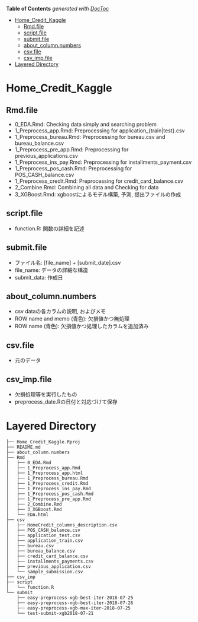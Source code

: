 <!-- START doctoc generated TOC please keep comment here to allow auto update -->
<!-- DON'T EDIT THIS SECTION, INSTEAD RE-RUN doctoc TO UPDATE -->
**Table of Contents**  *generated with [DocToc](https://github.com/thlorenz/doctoc)*

- [Home_Credit_Kaggle](#home_credit_kaggle)
  - [Rmd.file](#rmdfile)
  - [script.file](#scriptfile)
  - [submit.file](#submitfile)
  - [about_column.numbers](#about_columnnumbers)
  - [csv.file](#csvfile)
  - [csv_imp.file](#csv_impfile)
- [Layered Directory](#layered-directory)

<!-- END doctoc generated TOC please keep comment here to allow auto update -->

# Home_Credit_Kaggle

## Rmd.file

- 0_EDA.Rmd: Checking data simply and searching problem
- 1_Preprocess_app.Rmd: Preprocessing for application_{train|test}.csv
- 1_Preprocess_bureau.Rmd: Preprocessing for bureau.csv and bureau_balance.csv
- 1_Preprocess_pre_app.Rmd: Preprocessing for previous_applications.csv
- 1_Preprocess_ins_pay.Rmd: Preprocessing for installments_payment.csv
- 1_Preprocess_pos_cash.Rmd: Preprocessing for POS_CASH_balance.csv
- 1_Preprocess_credit.Rmd: Preprocessing for credit_card_balance.csv
- 2_Combine.Rmd: Combining all data and Checking for data
- 3_XGBoost.Rmd: xgboostによるモデル構築, 予測, 提出ファイルの作成

## script.file
 
- function.R: 関数の詳細を記述
	 
## submit.file

- ファイル名: [file_name] + [submit_date].csv
- file_name: データの詳細な構造
- submit_data: 作成日

## about_column.numbers

- csv dataの各カラムの説明, およびメモ
- ROW name and memo (青色): 欠損値かつ無処理
- ROW name (青色): 欠損値かつ処理したカラムを追加済み

## csv.file

- 元のデータ

## csv_imp.file

- 欠損処理等を実行したもの
- preprocess_date.Rの日付と対応づけて保存

# Layered Directory
 
```
├── Home_Credit_Kaggle.Rproj
├── README.md
├── about_column.numbers
├── Rmd
│   ├── 0_EDA.Rmd
│   ├── 1_Preprocess_app.Rmd
│   ├── 1_Preprocess_app.html
│   ├── 1_Preprocess_bureau.Rmd
│   ├── 1_Preprocess_credit.Rmd
│   ├── 1_Preprocess_ins_pay.Rmd
│   ├── 1_Preprocess_pos_cash.Rmd
│   ├── 1_Preprocess_pre_app.Rmd
│   ├── 2_Combine.Rmd
│   ├── 3_XGBoost.Rmd
│   └── EDA.html
├── csv
│   ├── HomeCredit_columns_description.csv
│   ├── POS_CASH_balance.csv
│   ├── application_test.csv
│   ├── application_train.csv
│   ├── bureau.csv
│   ├── bureau_balance.csv
│   ├── credit_card_balance.csv
│   ├── installments_payments.csv
│   ├── previous_application.csv
│   └── sample_submission.csv
├── csv_imp
├── script
│   └── function.R
└── submit
    ├── easy-preprocess-xgb-best-iter-2018-07-25
    ├── easy-preprocess-xgb-best-iter-2018-07-26
    ├── easy-preprocess-xgb-max-iter-2018-07-25
    └── test-submit-xgb2018-07-21
```

